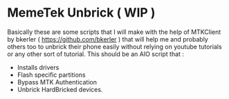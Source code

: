 # MemeTek Unbrick ( WIP )

  Basically these are some scripts that I will make with the help of MTKClient by bkerler ( https://github.com/bkerler ) that will help me and probably others too to unbrick their phone easily without relying on youtube tutorials or any other sort of tutorial. This should be an AIO script that :

- Installs drivers
- Flash specific partitions
- Bypass MTK Authentication
- Unbrick HardBricked devices.
